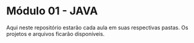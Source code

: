 # Módulo 01 - JAVA
Aqui neste repositório estarão cada aula em suas respectivas pastas. Os projetos e arquivos ficarão disponíveis.
